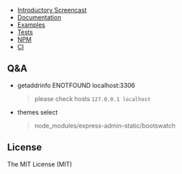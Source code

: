 
- [Introductory Screencast](https://www.youtube.com/watch?v=1CdoCB96QNk)
- [Documentation](https://simov.github.io/express-admin)
- [Examples](https://github.com/simov/express-admin-examples)
- [Tests](https://github.com/simov/express-admin-tests)
- [NPM](https://www.npmjs.com/package/express-admin)
- [CI](https://travis-ci.org/simov/express-admin)

## Q&A

- getaddrinfo ENOTFOUND localhost:3306
  > please check hosts `127.0.0.1 localhost`
- themes select
  > node_modules/express-admin-static/bootswatch

## License

The MIT License (MIT)
